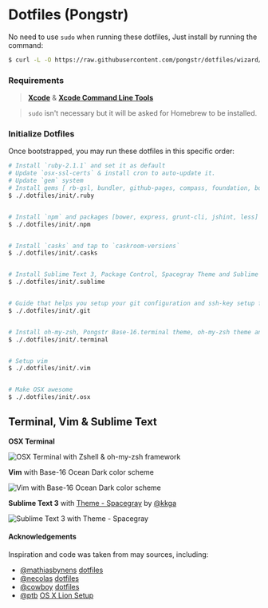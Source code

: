 Dotfiles (Pongstr)
========

No need to use `sudo` when running these dotfiles, Just install by running the command:

```bash
$ curl -L -O https://raw.githubusercontent.com/pongstr/dotfiles/wizard/install.sh && sh install.sh
```


### Requirements

> **[Xcode](https://developer.apple.com/xcode/)** &amp; **[Xcode Command Line Tools](https://developer.apple.com/downloads)**

> `sudo` isn't necessary but it will be asked for Homebrew to be installed.


### Initialize Dotfiles

Once bootstrapped, you may run these dotfiles in this specific order:

```bash
# Install `ruby-2.1.1` and set it as default
# Update `osx-ssl-certs` & install cron to auto-update it.
# Update `gem` system
# Install gems [ rb-gsl, bundler, github-pages, compass, foundation, boostrap-sass]
$ ./.dotfiles/init/.ruby


# Install `npm` and packages [bower, express, grunt-cli, jshint, less]
$ ./.dotfiles/init/.npm


# Install `casks` and tap to `caskroom-versions`
$ ./.dotfiles/init/.casks


# Install Sublime Text 3, Package Control, Spacegray Theme and Sublime Text Packages
$ ./.dotfiles/init/.sublime


# Guide that helps you setup your git configuration and ssh-key setup for Github and Bitbucket
$ ./.dotfiles/init/.git


# Install oh-my-zsh, Pongstr Base-16.terminal theme, oh-my-zsh theme and configs
$ ./.dotfiles/init/.terminal


# Setup vim
$ ./.dotfiles/init/.vim


# Make OSX awesome
$ ./.dotfiles/init/.osx
```

Terminal, Vim &amp; Sublime Text
-------

**OSX Terminal**

![OSX Terminal with Zshell &amp; oh-my-zsh framework](http://farm4.staticflickr.com/3757/11662443365_f23de1f965_o.png)

**Vim** with Base-16 Ocean Dark color scheme

![Vim with Base-16 Ocean Dark color scheme](http://farm8.staticflickr.com/7337/11662693013_1f7e0ec158_o.png)

**Sublime Text 3** with [Theme - Spacegray](https://github.com/kkga/spacegray) by [@kkga](https://github.com/kkga)

![Sublime Text 3 with Theme - Spacegray ](http://farm4.staticflickr.com/3831/11663224596_107ca73f95_o.png)

#### Acknowledgements

Inspiration and code was taken from may sources, including:

  - [@mathiasbynens](https://github.com/mathiasbynens/) [dotfiles](https://github.com/mathiasbynens/dotfiles)
  - [@necolas](https://github.com/necolas/) [dotfiles](https://github.com/necolas/dotfiles)
  - [@cowboy](https://twitter.com/cowboy/) [dotfiles](https://github.com/cowboy/dotfiles)
  - [@ptb](https://github.com/ptb/) [OS X Lion Setup](https://github.com/ptb/Mac-OS-X-Lion-Setup)
